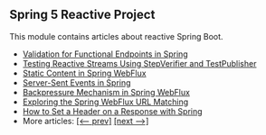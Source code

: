 ## Spring 5 Reactive Project

This module contains articles about reactive Spring Boot.

- [Validation for Functional Endpoints in Spring](https://www.baeldung.com/spring-functional-endpoints-validation)
- [Testing Reactive Streams Using StepVerifier and TestPublisher](https://www.baeldung.com/reactive-streams-step-verifier-test-publisher)
- [Static Content in Spring WebFlux](https://www.baeldung.com/spring-webflux-static-content)
- [Server-Sent Events in Spring](https://www.baeldung.com/spring-server-sent-events)
- [Backpressure Mechanism in Spring WebFlux](https://www.baeldung.com/spring-webflux-backpressure)
- [Exploring the Spring WebFlux URL Matching](https://www.baeldung.com/spring-5-mvc-url-matching)
- [How to Set a Header on a Response with Spring](https://www.baeldung.com/spring-response-header)
- More articles: [[<-- prev]](../spring-reactive) [[next -->]](../spring-reactive-3)

